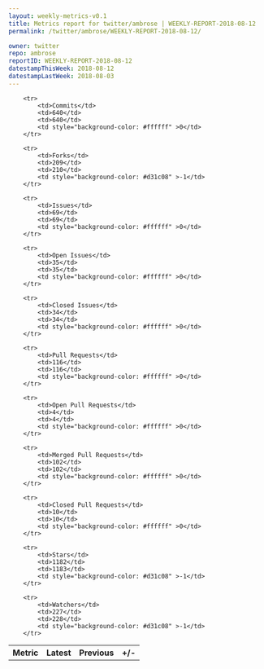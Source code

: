 ```yaml
---
layout: weekly-metrics-v0.1
title: Metrics report for twitter/ambrose | WEEKLY-REPORT-2018-08-12
permalink: /twitter/ambrose/WEEKLY-REPORT-2018-08-12/

owner: twitter
repo: ambrose
reportID: WEEKLY-REPORT-2018-08-12
datestampThisWeek: 2018-08-12
datestampLastWeek: 2018-08-03
---
```




<table style="width: 100%;">
    <tr>
        <th>Metric</th>
        <th>Latest</th>
        <th>Previous</th>
        <th>+/-</th>
    </tr>

        <tr>
            <td>Commits</td>
            <td>640</td>
            <td>640</td>
            <td style="background-color: #ffffff" >0</td>
        </tr>
        
        <tr>
            <td>Forks</td>
            <td>209</td>
            <td>210</td>
            <td style="background-color: #d31c08" >-1</td>
        </tr>
        
        <tr>
            <td>Issues</td>
            <td>69</td>
            <td>69</td>
            <td style="background-color: #ffffff" >0</td>
        </tr>
        
        <tr>
            <td>Open Issues</td>
            <td>35</td>
            <td>35</td>
            <td style="background-color: #ffffff" >0</td>
        </tr>
        
        <tr>
            <td>Closed Issues</td>
            <td>34</td>
            <td>34</td>
            <td style="background-color: #ffffff" >0</td>
        </tr>
        
        <tr>
            <td>Pull Requests</td>
            <td>116</td>
            <td>116</td>
            <td style="background-color: #ffffff" >0</td>
        </tr>
        
        <tr>
            <td>Open Pull Requests</td>
            <td>4</td>
            <td>4</td>
            <td style="background-color: #ffffff" >0</td>
        </tr>
        
        <tr>
            <td>Merged Pull Requests</td>
            <td>102</td>
            <td>102</td>
            <td style="background-color: #ffffff" >0</td>
        </tr>
        
        <tr>
            <td>Closed Pull Requests</td>
            <td>10</td>
            <td>10</td>
            <td style="background-color: #ffffff" >0</td>
        </tr>
        
        <tr>
            <td>Stars</td>
            <td>1182</td>
            <td>1183</td>
            <td style="background-color: #d31c08" >-1</td>
        </tr>
        
        <tr>
            <td>Watchers</td>
            <td>227</td>
            <td>228</td>
            <td style="background-color: #d31c08" >-1</td>
        </tr>
        
</table>
